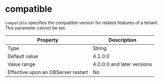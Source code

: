 # compatible

`compatible` specifies the compatible version for related features of a tenant. This parameter cannot be set. 

| **Property** | **Description** |
| --- | --- |
| Type | String |
| Default value | 4.1.0.0 |
| Value range | 4.0.0.0 and later versions |
| Effective upon an OBServer restart | No |
